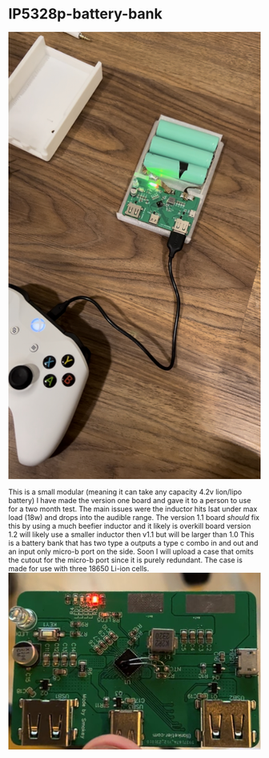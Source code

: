 # IP5328p-battery-bank

![prototype picture](img/IMG_9238.jpg)

This is a small modular (meaning it can take any capacity 4.2v lion/lipo battery) 
I have made the version one board and gave it to a person to use for a two month test. The main issues were the inductor hits Isat under max load (18w) and drops into the audible range.
The version 1.1 board *should* fix this by using a much beefier inductor and it likely is overkill board version 1.2 will likely use a smaller inductor then v1.1 but will be larger than 1.0
This is a battery bank that has two type a outputs a type c combo in and out and an input only micro-b port on the side.
Soon I will upload a case that omits the cutout for the micro-b port since it is purely redundant.
The case is made for use with three 18650 Li-ion cells.
![v1.0 board](img/IMG_9239.jpg)
